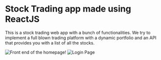 # Stock Trading app made using ReactJS

This is a stock trading web app with a bunch of functionalities. We try to implement a full blown trading platform with a dynamic portfolio and an API that provides you with a list of all the stocks.
 
![Front end of the homepage!](https://user-images.githubusercontent.com/54678638/149762746-0a64c86e-3c74-4a55-aa54-c44c559ce724.png)
![Login Page](https://user-images.githubusercontent.com/54678638/149762757-2927c089-adb7-4aa4-afe0-50cc05f89204.png)
